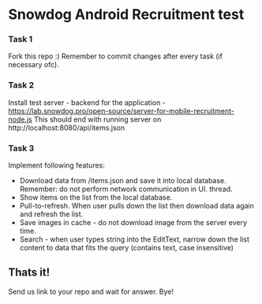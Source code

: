 # Snowdog Android Recruitment test

### Task 1
Fork this repo :) Remember to commit changes after every task (if necessary ofc).

### Task 2
Install test server - backend for the application - https://lab.snowdog.pro/open-source/server-for-mobile-recruitment-node.js
This should end with running server on http://localhost:8080/api/items.json

### Task 3
Implement following features:
* Download data from /items.json and save it into local database. Remember: do not perform network communication in UI. thread.
* Show items on the list from the local database.
* Pull-to-refresh. When user pulls down the list then download data again and refresh the list.
* Save images in cache - do not download image from the server every time.
* Search - when user types string into the EditText, narrow down the list content to data that fits the query (contains text, case insensitive)

## Thats it!
Send us link to your repo and wait for answer. Bye!
